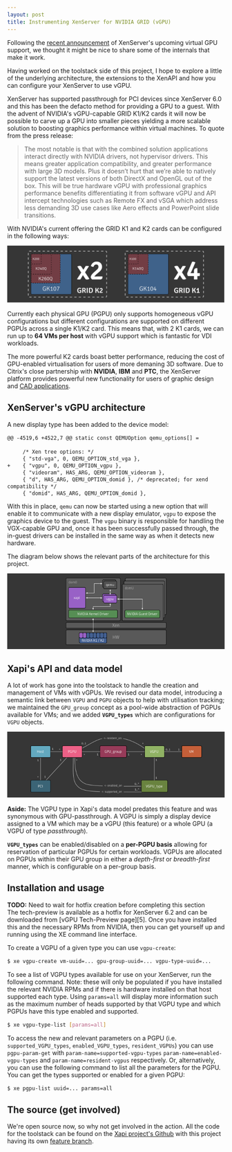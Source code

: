 ```yaml
---
layout: post
title: Instrumenting XenServer for NVIDIA GRID (vGPU)
---
```


Following the [recent announcement][1] of XenServer's upcoming virtual GPU
support, we thought it might be nice to share some of the internals that
make it work.

Having worked on the toolstack side of this project, I hope to explore a little
of the underlying architecture, the extensions to the XenAPI and how you can
configure your XenServer to use vGPU.

XenServer has supported passthrough for PCI devices since XenServer 6.0 and
this has been the defacto method for providing a GPU to a guest. With the
advent of NVIDIA's vGPU-capable GRID K1/K2 cards it will now be possible to
carve up a GPU into smaller pieces yielding a more scalable solution to
boosting graphics performance within virtual machines. To quote from the press
release:

> The most notable is that with the combined solution applications interact
directly with NVIDIA drivers, not hypervisor drivers.  This means greater
application compatibility, and greater performance with large 3D models.  Plus
it doesn’t hurt that we’re able to natively support the latest versions of both
DirectX and OpenGL out of the box. This will be true hardware vGPU with
professional graphics performance benefits differentiating it from software
vGPU and API intercept technologies such as Remote FX and vSGA which address
less demanding 3D use cases like Aero effects and PowerPoint slide transitions.

With NVIDIA's current offering the GRID K1 and K2 cards can be configured in
the following ways:

![Possible VGX configurations](/images/xenserver-vgpu/vgx-configs.png)

Currently each physical GPU (PGPU) only supports homogeneous vGPU
configurations but different configurations are supported on different PGPUs
across a single K1/K2 card. This means that, with 2 K1 cards, we can run up to
**64 VMs per host** with vGPU support which is fantastic for VDI workloads.

The more powerful K2 cards boast better performance, reducing the cost of
GPU-enabled virtualisation for users of more demaning 3D software. Due to
Citrix's close partnership with **NVIDIA**, **IBM** and **PTC**, the XenServer
platform provides powerful new functionality for users of graphic design and
[CAD applications][4].

## XenServer's vGPU architecture
A new display type has been added to the device model:

```udiff
@@ -4519,6 +4522,7 @@ static const QEMUOption qemu_options[] =

     /* Xen tree options: */
     { "std-vga", 0, QEMU_OPTION_std_vga },
+    { "vgpu", 0, QEMU_OPTION_vgpu },
     { "videoram", HAS_ARG, QEMU_OPTION_videoram },
     { "d", HAS_ARG, QEMU_OPTION_domid }, /* deprecated; for xend compatibility */
     { "domid", HAS_ARG, QEMU_OPTION_domid },
```

With this in place, `qemu` can now be started using a new option that will
enable it to communicate with a new display emulator, `vgpu` to expose the
graphics device to the guest. The `vgpu` binary is responsible for handling the
VGX-capable GPU and, once it has been successfully passed through, the in-guest
drivers can be installed in the same way as when it detects new hardware.

The diagram below shows the relevant parts of the architecture for this
project.

![XenServer's vGPU architecture](/images/xenserver-vgpu/arch.png)

## Xapi's API and data model

A lot of work has gone into the toolstack to handle the creation and management
of VMs with vGPUs. We revised our data model, introducing a semantic link
between `VGPU` and `PGPU` objects to help with utilisation tracking; we
maintained the `GPU_group` concept as a pool-wide abstraction of PGPUs
available for VMs; and we added **`VGPU_types`** which are configurations for
`VGPU` objects.

![Xapi's vGPU datamodel](/images/xenserver-vgpu/datamodel.png)

<div class="aside">
<b>Aside:</b> The VGPU type in Xapi's data model predates this feature and was
synonymous with GPU-passthrough. A VGPU is simply a display device assigned to
a VM which may be a vGPU (this feature) or a whole GPU (a VGPU of type
<i>passthrough</i>).
</div>

**`VGPU_types`** can be enabled/disabled on a **per-PGPU basis** allowing for
reservation of particular PGPUs for certain workloads. VGPUs are allocated on
PGPUs within their GPU group in either a _depth-first_ or _breadth-first_
manner, which is configurable on a per-group basis.

## Installation and usage
<div class="aside">
<b>TODO:</b> Need to wait for hotfix creation before completing this section
</div>
The tech-preview is available as a hotfix for XenServer 6.2 and can be
downloaded from [vGPU Tech-Preview page][5]. Once you have installed this and
the necessary RPMs from NVIDIA, then you can get yourself up and running using
the XE command line interface.

To create a VGPU of a given type you can use `vgpu-create`:

```bash
$ xe vgpu-create vm-uuid=... gpu-group-uuid=... vgpu-type-uuid=...
```

To see a list of VGPU types available for use on your XenServer, run the
following command. Note: these will only be populated if you have installed the
relevant NVIDIA RPMs and if there is hardware installed on that host supported
each type. Using `params=all` will display more information such as the maximum
number of heads supported by that VGPU type and which PGPUs have this type
enabled and supported.

```bash
$ xe vgpu-type-list [params=all]
```

To access the new and relevant parameters on a PGPU (i.e.
`supported_VGPU_types`, `enabled_VGPU_types`, `resident_VGPUs`) you can use
`pgpu-param-get` with `param-name=supported-vgpu-types`
`param-name=enabled-vgpu-types` and `param-name=resident-vgpus` respectively.
Or, alternatively, you can use the following command to list all the parameters
for the PGPU.  You can get the types supported or enabled for a given PGPU:

```bash
$ xe pgpu-list uuid=... params=all
```

## The source (get involved)
We're open source now, so why not get involved in the action. All the code for
the toolstack can be found on the [Xapi project's Github][2] with this project
having its own [feature branch][3].

[1]: http://blogs.citrix.com/2013/08/26/preparing-for-true-hardware-gpu-sharing-for-vdi-with-xenserver-xendesktop-and-nvidia-grid/
[2]: http://github.com/xapi-project
[3]: http://github.com/xapi-project/xen-api/tree/pr-1061
[4]: http://investor.ptc.com/releasedetail.cfm?ReleaseID=770282
[5]: http://www.citrix.com/go/vgpu
